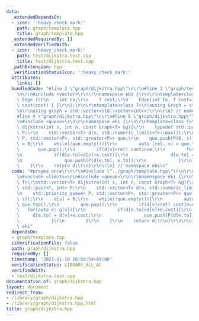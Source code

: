 ```yaml
---
data:
  _extendedDependsOn:
  - icon: ':heavy_check_mark:'
    path: graph/template.hpp
    title: graph/template.hpp
  _extendedRequiredBy: []
  _extendedVerifiedWith:
  - icon: ':heavy_check_mark:'
    path: test/dijkstra.test.cpp
    title: test/dijkstra.test.cpp
  _pathExtension: hpp
  _verificationStatusIcon: ':heavy_check_mark:'
  attributes:
    links: []
  bundledCode: "#line 2 \"graph/dijkstra.hpp\"\n\r\n#line 2 \"graph/template.hpp\"\
    \n\r\n#include <vector>\r\n\r\nnamespace ebi {\r\n\r\ntemplate<class T>\r\nstruct\
    \ Edge {\r\n    int to;\r\n    T cost;\r\n    Edge(int to, T cost=1) : to(to),\
    \ cost(cost) { }\r\n};\r\n\r\ntemplate<class T>\r\nusing Graph = std::vector<std::vector<Edge<T>>>;\r\
    \n\r\nusing graph = std::vector<std::vector<int>>;\r\n\r\n} // namespace ebi\n\
    #line 4 \"graph/dijkstra.hpp\"\n\r\n#line 6 \"graph/dijkstra.hpp\"\n#include <limits>\r\
    \n#include <queue>\r\n\r\nnamespace ebi {\r\n\r\ntemplate<class T>\r\nstd::vector<T>\
    \ dijkstra(int s, int n, const Graph<T> &g){\r\n    typedef std::pair<T, int>\
    \ P;\r\n    std::vector<T> d(n, std::numeric_limits<T>::max());\r\n    std::priority_queue<\
    \ P, std::vector<P>, std::greater<P>> que;\r\n    que.push(P(0, s));\r\n    d[s]\
    \ = 0;\r\n    while(!que.empty()){\r\n        auto [ret, v] = que.top();\r\n \
    \       que.pop();\r\n        if(d[v]<ret) continue;\r\n        for(auto e: g[v]){\r\
    \n            if(d[e.to]>d[v]+e.cost){\r\n                d[e.to] = d[v]+e.cost;\r\
    \n                que.push(P(d[e.to], e.to));\r\n            }\r\n        }\r\n\
    \    }\r\n    return d;\r\n}\r\n\r\n} // namespace ebi\n"
  code: "#pragma once\r\n\r\n#include \"../graph/template.hpp\"\r\n\r\n#include <vector>\r\
    \n#include <limits>\r\n#include <queue>\r\n\r\nnamespace ebi {\r\n\r\ntemplate<class\
    \ T>\r\nstd::vector<T> dijkstra(int s, int n, const Graph<T> &g){\r\n    typedef\
    \ std::pair<T, int> P;\r\n    std::vector<T> d(n, std::numeric_limits<T>::max());\r\
    \n    std::priority_queue< P, std::vector<P>, std::greater<P>> que;\r\n    que.push(P(0,\
    \ s));\r\n    d[s] = 0;\r\n    while(!que.empty()){\r\n        auto [ret, v] =\
    \ que.top();\r\n        que.pop();\r\n        if(d[v]<ret) continue;\r\n     \
    \   for(auto e: g[v]){\r\n            if(d[e.to]>d[v]+e.cost){\r\n           \
    \     d[e.to] = d[v]+e.cost;\r\n                que.push(P(d[e.to], e.to));\r\n\
    \            }\r\n        }\r\n    }\r\n    return d;\r\n}\r\n\r\n} // namespace\
    \ ebi"
  dependsOn:
  - graph/template.hpp
  isVerificationFile: false
  path: graph/dijkstra.hpp
  requiredBy: []
  timestamp: '2021-01-18 10:56:54+09:00'
  verificationStatus: LIBRARY_ALL_AC
  verifiedWith:
  - test/dijkstra.test.cpp
documentation_of: graph/dijkstra.hpp
layout: document
redirect_from:
- /library/graph/dijkstra.hpp
- /library/graph/dijkstra.hpp.html
title: graph/dijkstra.hpp
---
```

